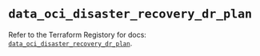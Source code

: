 # `data_oci_disaster_recovery_dr_plan`

Refer to the Terraform Registory for docs: [`data_oci_disaster_recovery_dr_plan`](https://registry.terraform.io/providers/oracle/oci/6.18.0/docs/data-sources/disaster_recovery_dr_plan).
